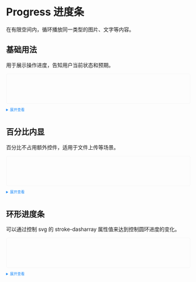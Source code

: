 <!--
 * @Descripttion: Spicy chicken
 * @Author: YuShu Xiao
 * @Date: 2023-02-12 18:07:32
 * @LastEditors: Huccct
 * @LastEditTime: 2023-02-22 22:25:02
-->
<style>
  .example{
      border: 1px solid #f5f5f5;
      border-radius: 5px;
      padding:20px;
  }
  details > summary:first-of-type {
      font-size: 10px;
      padding: 8px 0;
      cursor: pointer;
      color: #1989fa;
  }
</style>
# Progress 进度条
在有限空间内，循环播放同一类型的图片、文字等内容。
## 基础用法
用于展示操作进度，告知用户当前状态和预期。
<div class="example">
  <div style="width: 640px;padding: 20px 0;">
    <tass-progress color="#918fc0" :percent='60' select="on"></tass-progress>
    <tass-progress color="#C0B2FE" :percent='50' select="on"></tass-progress>
    <tass-progress color="#ADA9BB" :percent='100' select="on"></tass-progress>
    <tass-progress color="#8888d0" :percent='80' status="warning" select="on"></tass-progress>
    <tass-progress  color="#8D80FC" :percent='40' status="success" select="on"></tass-progress>
  </div>
</div>

<details>
<summary>展开查看</summary>

```vue
<template>
  <div style="width: 640px;padding: 20px 0;">
   <tass-progress color="#918fc0" :percent='60' select="on"></tass-progress>
    <tass-progress color="#C0B2FE" :percent='50' select="on"></tass-progress>
    <tass-progress color="#ADA9BB" :percent='100' select="on"></tass-progress>
    <tass-progress color="#8888d0" :percent='80' status="warning" select="on"></tass-progress>
    <tass-progress  color="#8D80FC" :percent='40' status="success" select="on"></tass-progress>
  </div>
</template>
```
</details>

## 百分比内显
百分比不占用额外控件，适用于文件上传等场景。
<div class="example">
  <div style="width: 640px;padding: 20px 0;">
    <tass-progress color="#918fc0" :percent='60' select="on" type="in"></tass-progress>
    <tass-progress color="#595d83" :percent='100' select="on" type="in"></tass-progress>
    <tass-progress color="#C0B2FE" :percent='80' select="on" type="in"></tass-progress>
    <tass-progress color="#ADA9BB" :percent='40' select="on" type="in"></tass-progress>
  </div>
</div>

<details>
<summary>展开查看</summary>

```vue
<template>
  <div style="width: 640px;padding: 20px 0;">
    <tass-progress color="#918fc0" :percent='60' select="on" type="in"></tass-progress>
    <tass-progress color="#595d83" :percent='100' select="on" type="in"></tass-progress>
    <tass-progress color="#C0B2FE" :percent='80' select="on" type="in"></tass-progress>
    <tass-progress color="#ADA9BB" :percent='40' select="on" type="in"></tass-progress>
  </div>
</template>
```
</details>

## 环形进度条
可以通过控制 svg 的 stroke-dasharray 属性值来达到控制圆环进度的变化。
<div class="example">
  <div style="width: 640px;padding: 20px 0;">
    <tass-progress color="#373271" :percent='50'></tass-progress>
    <tass-progress color="#ADA9BB" :percent='90' status="warning"></tass-progress>
    <tass-progress color="#8888d0 " :percent='100' status="success"></tass-progress>
  </div>
</div>

<details>
<summary>展开查看</summary>

```vue
<template>
  <div style="width: 640px;padding: 20px 0;">
   <tass-progress color="#373271" :percent='50'></tass-progress>
    <tass-progress color="#ADA9BB" :percent='90' status="warning"></tass-progress>
    <tass-progress color="#8888d0 " :percent='100' status="success"></tass-progress>
  </div>
</template>
```
</details>